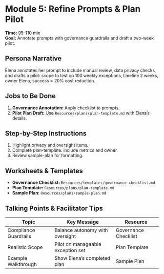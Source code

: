 # Module 5: Refine Prompts & Plan Pilot

**Time:** 95–110 min  
**Goal:** Annotate prompts with governance guardrails and draft a two-week pilot.

## Persona Narrative
Elena annotates her prompt to include manual review, data privacy checks, and drafts a pilot: scope to test on 100 weekly exceptions, timeline 2 weeks, owner Elena, success = 20% cost reduction.

## Jobs to Be Done
1. **Governance Annotation:** Apply checklist to prompts.  
2. **Pilot Plan Draft:** Use `Resources/plans/plan-template.md` with Elena’s details.

## Step-by-Step Instructions
1. Highlight privacy and oversight items.  
2. Complete plan-template: include metrics and owner.  
3. Review sample-plan for formatting.

## Worksheets & Templates
- **Governance Checklist:** `Resources/templates/governance-checklist.md`
- **Plan Template:** `Resources/plans/plan-template.md`
- **Sample Plan:** `Resources/plans/sample-plan.md`

## Talking Points & Facilitator Tips
| Topic                  | Key Message                                                    | Resource                   |
|------------------------|----------------------------------------------------------------|----------------------------|
| Compliance Guardrails  | Balance autonomy with oversight                                 | Governance Checklist       |
| Realistic Scope        | Pilot on manageable exception set                               | Plan Template              |
| Example Walkthrough    | Show Elena’s completed plan                                     | Sample Plan                |